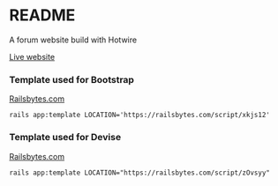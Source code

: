 # README

A forum website build with Hotwire

[Live website](https://lively-star-7477.fly.dev/)

### Template used for Bootstrap
[Railsbytes.com](https://railsbytes.com/public/templates/xkjs12)
```
rails app:template LOCATION='https://railsbytes.com/script/xkjs12'
```

### Template used for Devise
[Railsbytes.com](https://railsbytes.com/public/templates/zOvsyy)
```
rails app:template LOCATION="https://railsbytes.com/script/zOvsyy"
```